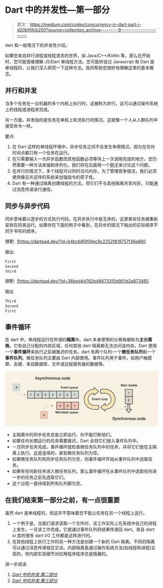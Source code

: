 # Dart 中的并发性—第一部分

> 原文：<https://medium.com/codex/concurrency-in-dart-part-i-d20bf5fcb250?source=collection_archive---------9----------------------->

dart 和一般情况下的并发性介绍。

如果您来自并行进程或线程语言的世界，如 Java/C++/Kotlin 等，那么在开始时，您可能很难理解 JS/Dart 单线程方法。您可能听说过 Javascript 和 Dart 是单线程的，让我们深入研究一下这种方法。我将帮助您很好地理解这里的基本概念。

## 并行和并发

当多个任务在一台机器的多个内核上执行时，这被称为并行。这可以通过操作系统上的线程或进程来完成。

另一方面，并发指的是任务在单核上轮流执行的情况。这就像一个人从人群队列中接受命令一样。

要点:

1.  在 Dart 这样的单线程环境中，异步任务之间不会发生争用情况，因为在任何时间点都只有一个任务在运行。
2.  在只需要输入一次异步函数而其他函数必须等待上一次调用完成的地方，您仍然需要一种方法来强制序列化。我们将在后面用一个[例子](https://tarunengineer.medium.com/concurrency-in-dart-part-iii-2086329d82a2)来讨论这个问题。
3.  在并行的情况下，多个线程可以同时访问内存，为了管理竞争情况，我们必须使用像互斥这样的系统来加强指令的原子性。
4.  Dart 有一种通过隔离创建线程的方法，但它们不与其他隔离共享内存，只能通过消息传递进行通信。

## 同步与异步代码

同步意味着以逐步的方式执行代码。在异步执行中是无序的，这里某些任务被重新安排在将来运行。如果你在下面的例子中看到，在异步的情况下输出的实际顺序不同于书写的顺序。

镖靶:【https://dartpad.dev/?id=b4bcb85f09ec9c2252f819757f36e860 

输出:

```
First
Second
third
```

镖靶:【https://dartpad.dev/?id=36bed4d762b48673310d901d2a872485 

输出

```
Third
Second
First
```

## 事件循环

在 dart 中，单线程运行在所谓的**隔离**中。dart 本身使用的分离株被称为**主分离株**。它有自己分配的内存区域，任何其他 dart 隔离都无法访问该内存。Dart 使用一个**事件循环**来执行之前被推迟的任务。dart 有两个队列:一个**微任务队列**和一个**事件队列**。微任务队列主要由 Dart 内部使用。事件队列用于事件，如用户触摸屏、击键、来自数据库、文件或远程服务器的数据等。

![](img/88004d2662c03fa90106cf7a83d942b7.png)

*   主隔离中的同步任务总是立即运行。你不能打断他们。
*   如果任何长期运行的任务需要推迟，Dart 会将它们放入事件队列中。
*   一旦同步任务完成，事件循环就检查微任务队列中的任务，并将它们放在主隔离上执行。这是连续的，直到微任务队列为空。
*   如果微任务队列和同步任务队列为空，则事件循环开始从事件队列中选取任务。
*   如果有任何新任务进入微任务队列，那么事件循环在从事件队列中选取任何进一步的任务之前先选取它们。
*   这个过程一直持续到所有队列都为空。

## 在我们结束第一部分之前，有一点很重要

虽然 dart 是单线程的，但这并不意味着您不能让任务在另一个线程上运行。

1.  一个例子是，当我们请求读取一个文件时，该工作实际上在系统中自己的进程上发生，一旦该工作完成，它就通过事件队列将结果传递回 dart。来自 *dart: io* 库的很多 dart I/O 工作都是这样进行的。
2.  在其他线程上执行工作的另一种方法是创建一个新的 Dart 隔离。不同的隔离可以通过消息传递相互交谈。内部隔离是通过操作系统方法(如线程和进程)实现的，但内部实现细节对应用程序程序员是隐藏的。

进一步阅读:

1.  [*Dart 中的并发:第二部分*](https://tarunengineer.medium.com/concurrency-in-dart-part-ii-e67ec0f110c4)
2.  [*Dart 中的并发:第三部分*](https://tarunengineer.medium.com/concurrency-in-dart-part-iii-2086329d82a2)